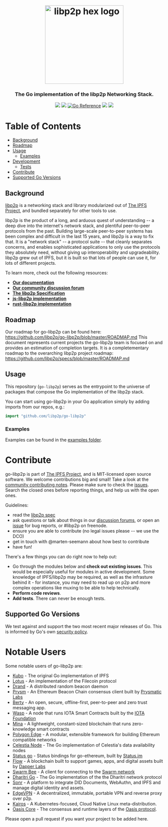 
<h1 align="center">
  <a href="libp2p.io"><img width="250" src="https://github.com/libp2p/libp2p/blob/master/logo/black-bg-2.png?raw=true" alt="libp2p hex logo" /></a>
</h1>

<h3 align="center">The Go implementation of the libp2p Networking Stack.</h3>

<p align="center">
  <a href="http://protocol.ai"><img src="https://img.shields.io/badge/made%20by-Protocol%20Labs-blue.svg?style=flat-square" /></a>
  <a href="http://libp2p.io/"><img src="https://img.shields.io/badge/project-libp2p-yellow.svg?style=flat-square" /></a>
  <a href="https://pkg.go.dev/github.com/libp2p/go-libp2p"><img src="https://pkg.go.dev/badge/github.com/libp2p/go-libp2p.svg" alt="Go Reference"></a>
  <a href="https://discuss.libp2p.io"><img src="https://img.shields.io/discourse/https/discuss.libp2p.io/posts.svg"/></a>
  <a href="https://marcopolo.github.io/FlakyTests/"><img src="https://marcopolo.github.io/FlakyTests/current-score.svg"/></a>
</p>

# Table of Contents

- [Background](#background)
- [Roadmap](#roadmap)
- [Usage](#usage)
  - [Examples](#examples)
- [Development](#development)
  - [Tests](#tests)
- [Contribute](#contribute)
- [Supported Go Versions](#supported-go-versions)

## Background

[libp2p](https://github.com/libp2p/specs) is a networking stack and library modularized out of [The IPFS Project](https://github.com/ipfs/ipfs), and bundled separately for other tools to use.
>
libp2p is the product of a long, and arduous quest of understanding -- a deep dive into the internet's network stack, and plentiful peer-to-peer protocols from the past. Building large-scale peer-to-peer systems has been complex and difficult in the last 15 years, and libp2p is a way to fix that. It is a "network stack" -- a protocol suite -- that cleanly separates concerns, and enables sophisticated applications to only use the protocols they absolutely need, without giving up interoperability and upgradeability. libp2p grew out of IPFS, but it is built so that lots of people can use it, for lots of different projects.

To learn more, check out the following resources:
- [**Our documentation**](https://docs.libp2p.io)
- [**Our community discussion forum**](https://discuss.libp2p.io)
- [**The libp2p Specification**](https://github.com/libp2p/specs)
- [**js-libp2p implementation**](https://github.com/libp2p/js-libp2p)
- [**rust-libp2p implementation**](https://github.com/libp2p/rust-libp2p)

## Roadmap

Our roadmap for go-libp2p can be found here: https://github.com/libp2p/go-libp2p/blob/master/ROADMAP.md
This document represents current projects the go-libp2p team is focused on and provides an estimation of completion targets. It is a completementary roadmap to the overarching libp2p project roadmap: https://github.com/libp2p/specs/blob/master/ROADMAP.md

## Usage

This repository (`go-libp2p`) serves as the entrypoint to the universe of packages that compose the Go implementation of the libp2p stack.

You can start using go-libp2p in your Go application simply by adding imports from our repos, e.g.:

```go
import "github.com/libp2p/go-libp2p"
```

### Examples

Examples can be found in the [examples folder](examples).


# Contribute

go-libp2p is part of [The IPFS Project](https://github.com/ipfs/ipfs), and is MIT-licensed open source software. We welcome contributions big and small! Take a look at the [community contributing notes](https://github.com/ipfs/community/blob/master/CONTRIBUTING.md). Please make sure to check the [issues](https://github.com/ipfs/go-libp2p/issues). Search the closed ones before reporting things, and help us with the open ones.

Guidelines:

- read the [libp2p spec](https://github.com/libp2p/specs)
- ask questions or talk about things in  our [discussion forums](https://discuss.libp2p.io), or open an [issue](https://github.com/libp2p/go-libp2p/issues) for bug reports, or #libp2p on freenode.
- ensure you are able to contribute (no legal issues please -- we use the DCO)
- get in touch with @marten-seemann about how best to contribute
- have fun!

There's a few things you can do right now to help out:
 - Go through the modules below and **check out existing issues**. This would be especially useful for modules in active development. Some knowledge of IPFS/libp2p may be required, as well as the infrasture behind it - for instance, you may need to read up on p2p and more complex operations like muxing to be able to help technically.
 - **Perform code reviews**.
 - **Add tests**. There can never be enough tests.

## Supported Go Versions

We test against and support the two most recent major releases of Go. This is
informed by Go's own [security policy](https://go.dev/security).

# Notable Users
Some notable users of go-libp2p are:
- [Kubo](https://github.com/ipfs/kubo) - The original Go implementation of IPFS
- [Lotus](https://github.com/filecoin-project/lotus) - An implementation of the Filecoin protocol
- [Drand](https://github.com/drand/drand) - A distributed random beacon daemon
- [Prysm](https://github.com/prysmaticlabs/prysm) - An Ethereum Beacon Chain consensus client built by [Prysmatic Labs](https://prysmaticlabs.com/)
- [Berty](https://github.com/berty/berty) - An open, secure, offline-first, peer-to-peer and zero trust messaging app.
- [Wasp](https://github.com/iotaledger/wasp) - A node that runs IOTA Smart Contracts built by the [IOTA Foundation](https://www.iota.org/)
- [Mina](https://github.com/minaprotocol/mina) - A lightweight, constant-sized blockchain that runs zero-knowledge smart contracts
- [Polygon Edge](https://github.com/0xPolygon/polygon-edge) - A modular, extensible framework for building Ethereum compatible networks
- [Celestia Node](https://github.com/celestiaorg/celestia-node) - The Go implementation of Celestia's data availability nodes
- [Status go](https://github.com/status-im/status-go) - Status bindings for go-ethereum, built by [Status.im](https://status.im/)
- [Flow](https://github.com/onflow/flow-go) - A blockchain built to support games, apps, and digital assets built by [Dapper Labs](https://www.dapperlabs.com/)
- [Swarm Bee](https://github.com/ethersphere/bee) - A client for connecting to the [Swarm network](https://www.ethswarm.org/)
- [Dharitri Go](https://github.com/Dharitri-org/moa-dharitri) - The Go implementation of the the Dharitri network protocol
- [Sonr](https://github.com/sonr-io/sonr) - A platform to integrate DID Documents, WebAuthn, and IPFS and manage digital identity and assets.
- [EdgeVPN](https://github.com/mudler/edgevpn) - A decentralized, immutable, portable VPN and reverse proxy over p2p.
- [Kairos](https://github.com/kairos-io/kairos) - A Kubernetes-focused, Cloud Native Linux meta-distribution.
- [Oasis Core](https://github.com/oasisprotocol/oasis-core) - The consensus and runtime layers of the [Oasis protocol](https://oasisprotocol.org/).

Please open a pull request if you want your project to be added here.

